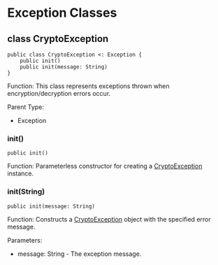 # Exception Classes

## class CryptoException

```cangjie
public class CryptoException <: Exception {
    public init()
    public init(message: String)
}
```

Function: This class represents exceptions thrown when encryption/decryption errors occur.

Parent Type:

- Exception

### init()

```cangjie
public init()
```

Function: Parameterless constructor for creating a [CryptoException](#class-cryptoexception) instance.

### init(String)

```cangjie
public init(message: String)
```

Function: Constructs a [CryptoException](#class-cryptoexception) object with the specified error message.

Parameters:

- message: String - The exception message.
